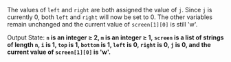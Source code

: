 The values of `left` and `right` are both assigned the value of `j`. Since `j` is currently 0, both `left` and `right` will now be set to 0. The other variables remain unchanged and the current value of `screen[1][0]` is still 'w'.

Output State: **`n` is an integer ≥ 2, `m` is an integer ≥ 1, `screen` is a list of strings of length `n`, `i` is 1, `top` is 1, `bottom` is 1, `left` is 0, `right` is 0, `j` is 0, and the current value of `screen[1][0]` is 'w'.**